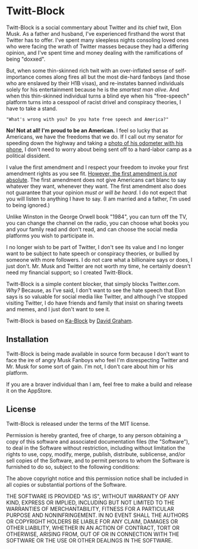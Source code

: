 # Twitt-Block

Twitt-Block is a social commentary about Twitter and its chief twit, Elon Musk.  As a father and husband, I've experienced firsthand the worst that Twitter has to offer.  I've spent many sleepless nights consoling loved ones who were facing the wrath of Twitter masses because they had a differing opinion, and I've spent time and money dealing with the ramifications of being "doxxed".  

But, when some thin-skinned rich twit with an over-inflated sense of self-importance comes along fires all but the most die-hard fanboys (and those who are enslaved by their H1B visas), and re-instates banned individuals solely for his entertainment because he is the *smartest man alive*. And when this thin-skinned individual turns a blind eye when his "free-speech" platform turns into a cesspool of racist drivel and conspiracy theories, I have to take a stand. 

	"What's wrong with you? Do you hate free speech and America?"

**No! Not at all!  I'm proud to be an American.**  I feel so lucky that as Americans, we have the freedoms that we do.  If I call out my senator for speeding down the highway and taking a [photo of his odometer with his phone](https://github.com/BadMonkey22/TwittBlock/blob/main/JerryMoranOdometer.png), I don't need to worry about being sent off to a hard-labor camp as a political dissident.  

I value the first amendment and I respect your freedom to invoke your first amendment rights as you see fit.  [However, the first amendment is *not* absolute](https://www.mtsu.edu/first-amendment/article/959/fighting-words).  The first amendment does not give Americans cart blanc to say whatever they want, whenever they want.  The first amendment also does not guarantee that your opinion *must or will be heard.* I do not expect that you will listen to anything I have to say. (I am married and a father, I'm used to being ignored.)

Unlike Winston in the George Orwell book "1984", you can turn off the TV, you can change the channel on the radio, you can choose what books you and your family read and don't read, and can choose the social media platforms you wish to participate in. 

I no longer wish to be part of Twitter, I don't see its value and I no longer want to be subject to hate speech or conspiracy theories, or bullied by someone with more followers. I do not care what a billionaire says or does, I just don't.  Mr. Musk and Twitter are not worth my time, he certainly doesn't need my financial support; so I created Twitt-Block. 

Twitt-Block is a simple content blocker, that simply blocks Twitter.com. *Why?* Because, as I've said, I don't want to see the hate speech that Elon says is so valuable for social media like Twitter, and although I've stopped visiting Twitter, I do have friends and family that insist on sharing tweets and memes, and I just don't want to see it.

Twitt-Block is based on [Ka-Block](https://github.com/dgraham/Ka-Block) by [David Graham](https://github.com/dgraham).


## Installation
Twitt-Block is being made available in source form because I don't want to face the ire of angry Musk Fanboys who feel I'm disrespecting Twitter and Mr. Musk for some sort of gain.  I'm not, I don't care about him or his platform.

If you are a braver individual than I am, feel free to make a build and release it on the AppStore.


## License

Twitt-Block is released under the terms of the MIT license. 

Permission is hereby granted, free of charge, to any person obtaining a copy of this software and associated documentation files (the "Software"), to deal in the Software without restriction, including without limitation the rights to use, copy, modify, merge, publish, distribute, sublicense, and/or sell copies of the Software, and to permit persons to whom the Software is furnished to do so, subject to the following conditions:

The above copyright notice and this permission notice shall be included in all copies or substantial portions of the Software.

THE SOFTWARE IS PROVIDED "AS IS", WITHOUT WARRANTY OF ANY KIND, EXPRESS OR IMPLIED, INCLUDING BUT NOT LIMITED TO THE WARRANTIES OF MERCHANTABILITY, FITNESS FOR A PARTICULAR PURPOSE AND NONINFRINGEMENT. IN NO EVENT SHALL THE AUTHORS OR COPYRIGHT HOLDERS BE LIABLE FOR ANY CLAIM, DAMAGES OR OTHER LIABILITY, WHETHER IN AN ACTION OF CONTRACT, TORT OR OTHERWISE, ARISING FROM, OUT OF OR IN CONNECTION WITH THE SOFTWARE OR THE USE OR OTHER DEALINGS IN THE SOFTWARE.
